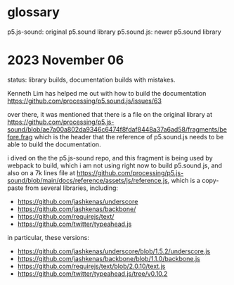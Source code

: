 # glossary

p5.js-sound: original p5.sound library
p5.sound.js: newer p5.sound library

# 2023 November 06

status: library builds, documentation builds with mistakes.

Kenneth Lim has helped me out with how to build the documentation https://github.com/processing/p5.sound.js/issues/63

over there, it was mentioned that there is a file on the original library at https://github.com/processing/p5.js-sound/blob/ae7a00a802da9346c6474f8fdaf8448a37a6ad58/fragments/before.frag which is the header that the reference of p5.sound.js needs to be able to build the documentation.

i dived on the the p5.js-sound repo, and this fragment is being used by webpack to build, which i am not using right now to build p5.sound.js, and also on a 7k lines file at https://github.com/processing/p5.js-sound/blob/main/docs/reference/assets/js/reference.js, which is a copy-paste from several libraries, including:

- https://github.com/jashkenas/underscore
- https://github.com/jashkenas/backbone/
- https://github.com/requirejs/text/
- https://github.com/twitter/typeahead.js

in particular, these versions:

- https://github.com/jashkenas/underscore/blob/1.5.2/underscore.js
- https://github.com/jashkenas/backbone/blob/1.1.0/backbone.js
- https://github.com/requirejs/text/blob/2.0.10/text.js
- https://github.com/twitter/typeahead.js/tree/v0.10.2